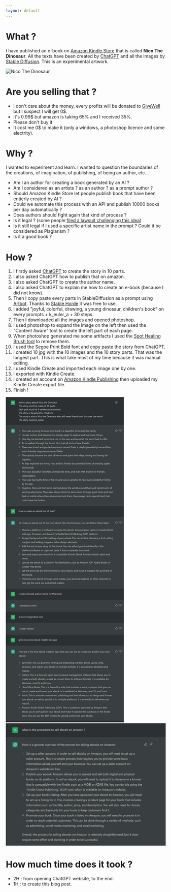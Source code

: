 ```yaml
---
layout: default
---
```


# What ?

I have published an e-book on [Amazon Kindle Store](https://www.amazon.com/dp/B0BRSYCRYB) that is called **Nico The Dinosaur**. All the texts have been created by [ChatGPT](https://en.wikipedia.org/wiki/ChatGPT) and all the images by [Stable Diffusion](https://en.wikipedia.org/wiki/Stable_Diffusion). This is an experimental artwork.

![Nico The Dinosaur](https://m.media-amazon.com/images/W/WEBP_402378-T2/images/I/51mXXU8bFgL.jpg)

# Are you selling that ?

* I don't care about the money, every profits will be donated to [GiveWell](https://www.givewell.org/) but I suspect I will get 0$.
* It's 0.99$ but amazon is taking 65% and I received 35%.
* Please don't buy it
* It cost me 0$ to make it (only a windows, a photoshop licence and some electrity).

# Why ?

I wanted to experiment and learn. I wanted to question the boundaries of the creations, of imagination, of publishing, of being an author, etc...

* Am I an author for creating a book generated by an AI ?
* Am I considered as an artists ? as an author ? as a prompt author ?
* Should Amazon Kindle Store let people publish book that have been entierly created by AI ?
* Could we automate this process with an API and publish 10000 books per day automatically ?
* Does authors should fight again that kind of process ?
* Is it legal ? (some people [filed a lawsuit challenging this idea](https://stablediffusionlitigation.com/))
* Is it still legal if I used a specific artist name in the prompt ? Could it be considered as Plagiarism ?
* Is it a good book ?

# How ?

1. I firstly asked [ChatGPT](./ChatGPT.png) to create the story in 10 parts.
2. I also asked ChatGPT how to publish that on amazon.
3. I also asked ChatGPT to create the author name.
4. I also asked ChatGPT to explain me how to create an e-book (because I did not know).
4. Then I copy paste every parts in StableDiffusion as a prompt using [Artbot](https://tinybots.net/artbot/info). Thanks to [Stable Horde](https://stablehorde.net/) it was free to use.
5. I added "joyful, colorful, drawing, a young dinosaur, children's book" on every prompts + k_euler_a + 30 steps.
6. Then I downloaded all the images and opened photoshop.
7. I used photoshop to expand the image on the left then used the "Content Aware" tool to create the left part of each page.
8. When photoshop generated me some artifacts I used the [Spot Healing Brush tool](https://helpx.adobe.com/photoshop/using/tool-techniques/spot-healing-brush.html) to remove them.
9. I used the Segoe Print Bold font and copy paste the story from ChatGPT.
10. I created 10 jpg with the 10 images and the 10 story parts. That was the longest part. This is what take most of my time because it was manual editing.
11. I used Kindle Create and imported each image one by one.
12. I exported with Kindle Create.
13. I created an account on [Amazon Kindle Publishing](https://kdp.amazon.com/) then uploaded my Kindle Create export file.
14. Finish !

![ChatGPT](./ChatGPT.png)
![How to sell a book](./selling%20books.png)


# How much time does it took ?

* 2H : from opening ChatGPT website, to the end.
* 1H : to create this blog post.

